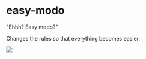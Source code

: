 # easy-modo

"Ehhh? Easy modo?"

Changes the rules so that everything becomes easier.

![](https://media.discordapp.net/attachments/653293028869537843/951691950556348476/Touhou_easy_mode_how_lame.png)
